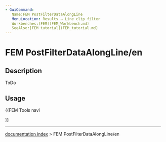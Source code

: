 ```yaml
---
- GuiCommand:
   Name:FEM PostFilterDataAlongLine
   MenuLocation: Results → Line clip filter
   Workbenches:[FEM](FEM_Workbench.md)
   SeeAlso:[FEM tutorial](FEM_tutorial.md)
---
```


# FEM PostFilterDataAlongLine/en

## Description

ToDo

## Usage





{{FEM Tools navi

}}

---
[documentation index](../README.md) > FEM PostFilterDataAlongLine/en
